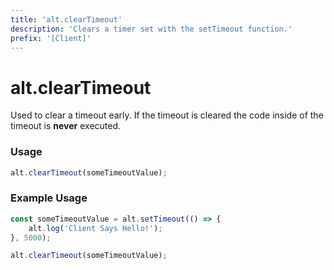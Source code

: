 ```yaml
---
title: 'alt.clearTimeout'
description: 'Clears a timer set with the setTimeout function.'
prefix: '[Client]'
---
```


# alt.clearTimeout

Used to clear a timeout early. If the timeout is cleared the code inside of the timeout is **never** executed.

### Usage

```js
alt.clearTimeout(someTimeoutValue);
```

### Example Usage

```js
const someTimeoutValue = alt.setTimeout(() => {
    alt.log('Client Says Hello!');
}, 5000);

alt.clearTimeout(someTimeoutValue);
```
